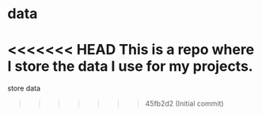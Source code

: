 # data
<<<<<<< HEAD
This is a repo where I store the data I use for my projects.
=======
store data
>>>>>>> 45fb2d2 (Initial commit)
